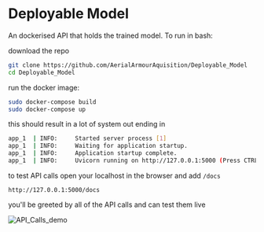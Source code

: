 # Deployable Model

An dockerised API that holds the trained model.  To run in bash:

download the repo
```bash
git clone https://github.com/AerialArmourAquisition/Deployable_Model
cd Deployable_Model
```

run the docker image:
```bash
sudo docker-compose build
sudo docker-compose up
```

this should result in a lot of system out ending in
```bash
app_1  | INFO:     Started server process [1]
app_1  | INFO:     Waiting for application startup.
app_1  | INFO:     Application startup complete.
app_1  | INFO:     Uvicorn running on http://127.0.0.1:5000 (Press CTRL+C to quit)
```

to test API calls open your localhost in the browser and add `/docs` 
```
http://127.0.0.1:5000/docs
```

you'll be greeted by all of the API calls and can test them live

![API_Calls_demo]()
